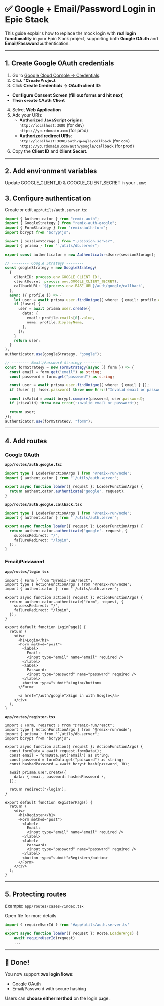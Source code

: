 # ✅ Google + Email/Password Login in Epic Stack

This guide explains how to replace the mock login with **real login functionality** in your Epic Stack project, supporting both **Google OAuth** and **Email/Password** authentication.

---

## 1. Create Google OAuth credentials

1. Go to [Google Cloud Console → Credentials](https://console.cloud.google.com/apis/credentials).
2. Click ***Create Project**
3. Click **Create Credentials → OAuth client ID**:
  - **Configure Consent Screen (fill out forms and hit next)**
  - **Then create OAuth Client**
4. Select **Web Application**.
5. Add your URIs:
   - **Authorized JavaScript origins**:  
     `http://localhost:3000` (for dev)  
     `https://yourdomain.com` (for prod)
   - **Authorized redirect URIs**:  
     `http://localhost:3000/auth/google/callback` (for dev)  
     `https://yourdomain.com/auth/google/callback` (for prod)
6. Copy the **Client ID** and **Client Secret**.

---

## 2. Add environment variables

Update GOOGLE_CLIENT_ID & GOOGLE_CLIENT_SECRET in your `.env`:


## 3. Configure authentication

Create or edit `app/utils/auth.server.ts`:

```ts
import { Authenticator } from "remix-auth";
import { GoogleStrategy } from "remix-auth-google";
import { FormStrategy } from "remix-auth-form";
import bcrypt from "bcryptjs";

import { sessionStorage } from "./session.server";
import { prisma } from "`/utils/db.server";

export const authenticator = new Authenticator<User>(sessionStorage);

// -------- Google Strategy --------
const googleStrategy = new GoogleStrategy(
  {
    clientID: process.env.GOOGLE_CLIENT_ID!,
    clientSecret: process.env.GOOGLE_CLIENT_SECRET!,
    callbackURL: `${process.env.BASE_URL}/auth/google/callback`,
  },
  async ({ profile }) => {
    let user = await prisma.user.findUnique({ where: { email: profile.emails[0].value } });
    if (!user) {
      user = await prisma.user.create({
        data: {
          email: profile.emails[0].value,
          name: profile.displayName,
        },
      });
    }
    return user;
  }
);
authenticator.use(googleStrategy, "google");

// -------- Email/Password Strategy --------
const formStrategy = new FormStrategy(async ({ form }) => {
  const email = form.get("email") as string;
  const password = form.get("password") as string;

  const user = await prisma.user.findUnique({ where: { email } });
  if (!user || !user.password) throw new Error("Invalid email or password");

  const isValid = await bcrypt.compare(password, user.password);
  if (!isValid) throw new Error("Invalid email or password");

  return user;
});
authenticator.use(formStrategy, "form");
```

---

## 4. Add routes

### Google OAuth

**`app/routes/auth.google.tsx`**

```ts
import type { LoaderFunctionArgs } from "@remix-run/node";
import { authenticator } from "`/utils/auth.server";

export async function loader({ request }: LoaderFunctionArgs) {
  return authenticator.authenticate("google", request);
}
```

**`app/routes/auth.google.callback.tsx`**

```ts
import type { LoaderFunctionArgs } from "@remix-run/node";
import { authenticator } from "`/utils/auth.server";

export async function loader({ request }: LoaderFunctionArgs) {
  return authenticator.authenticate("google", request, {
    successRedirect: "/",
    failureRedirect: "/login",
  });
}
```

### Email/Password

**`app/routes/login.tsx`**

```tsx
import { Form } from "@remix-run/react";
import type { ActionFunctionArgs } from "@remix-run/node";
import { authenticator } from "`/utils/auth.server";

export async function action({ request }: ActionFunctionArgs) {
  return authenticator.authenticate("form", request, {
    successRedirect: "/",
    failureRedirect: "/login",
  });
}

export default function LoginPage() {
  return (
    <div>
      <h1>Login</h1>
      <Form method="post">
        <label>
          Email:
          <input type="email" name="email" required />
        </label>
        <label>
          Password:
          <input type="password" name="password" required />
        </label>
        <button type="submit">Login</button>
      </Form>

      <a href="/auth/google">Sign in with Google</a>
    </div>
  );
}
```

**`app/routes/register.tsx`**

```tsx
import { Form, redirect } from "@remix-run/react";
import type { ActionFunctionArgs } from "@remix-run/node";
import { prisma } from "`/utils/db.server";
import bcrypt from "bcryptjs";

export async function action({ request }: ActionFunctionArgs) {
  const formData = await request.formData();
  const email = formData.get("email") as string;
  const password = formData.get("password") as string;
  const hashedPassword = await bcrypt.hash(password, 10);

  await prisma.user.create({
    data: { email, password: hashedPassword },
  });

  return redirect("/login");
}

export default function RegisterPage() {
  return (
    <div>
      <h1>Register</h1>
      <Form method="post">
        <label>
          Email:
          <input type="email" name="email" required />
        </label>
        <label>
          Password:
          <input type="password" name="password" required />
        </label>
        <button type="submit">Register</button>
      </Form>
    </div>
  );
}
```

---

## 5. Protecting routes

Example: `app/routes/cases+/index.tsx`

Open file for more details

```ts
import { requireUserId } from '#app/utils/auth.server.ts'
...
export async function loader({ request }: Route.LoaderArgs) {
    await requireUserId(request)
    ...

```

---

## 🚀 Done!

You now support **two login flows**:
- Google OAuth  
- Email/Password with secure hashing  

Users can **choose either method** on the login page.  
